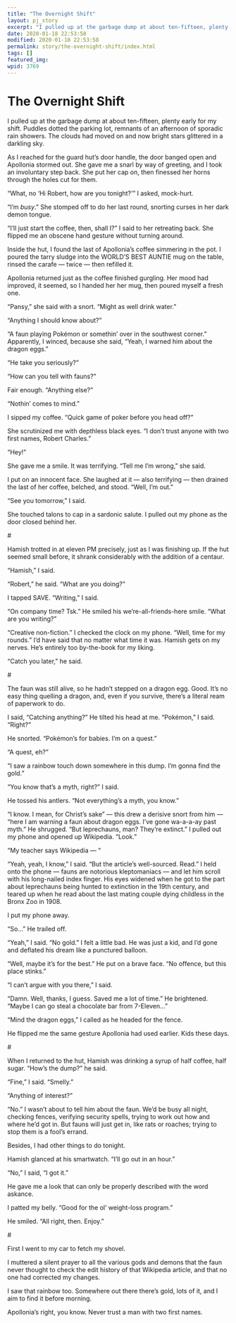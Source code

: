 ```yaml
---
title: "The Overnight Shift"
layout: pj_story
excerpt: "I pulled up at the garbage dump at about ten-fifteen, plenty early for my shift. Puddles dotted the parking lot, remnants of an afternoon of sporadic rain showers."
date: 2020-01-18 22:53:58
modified: 2020-01-18 22:53:58
permalink: story/the-overnight-shift/index.html
tags: []
featured_img: 
wpid: 3769
---
```


# The Overnight Shift

I pulled up at the garbage dump at about ten-fifteen, plenty early for my shift. Puddles dotted the parking lot, remnants of an afternoon of sporadic rain showers. The clouds had moved on and now bright stars glittered in a darkling sky.

As I reached for the guard hut’s door handle, the door banged open and Apollonia stormed out. She gave me a snarl by way of greeting, and I took an involuntary step back. She put her cap on, then finessed her horns through the holes cut for them.

“What, no ‘Hi Robert, how are you tonight?’” I asked, mock-hurt.

“I’m *busy*.” She stomped off to do her last round, snorting curses in her dark demon tongue.

“I’ll just start the coffee, then, shall I?” I said to her retreating back. She flipped me an obscene hand gesture without turning around.

Inside the hut, I found the last of Apollonia’s coffee simmering in the pot. I poured the tarry sludge into the WORLD’S BEST AUNTIE mug on the table, rinsed the carafe — twice — then refilled it.

Apollonia returned just as the coffee finished gurgling. Her mood had improved, it seemed, so I handed her her mug, then poured myself a fresh one.

“Pansy,” she said with a snort. “Might as well drink water.”

“Anything I should know about?”

“A faun playing Pokémon or somethin’ over in the southwest corner.” Apparently, I winced, because she said, “Yeah, I warned him about the dragon eggs.”

“He take you seriously?”

“How can you tell with fauns?”

Fair enough. “Anything else?”

“Nothin’ comes to mind.”

I sipped my coffee. “Quick game of poker before you head off?”

She scrutinized me with depthless black eyes. “I don’t trust anyone with two first names, Robert Charles.”

“Hey!”

She gave me a smile. It was terrifying. “Tell me I’m wrong,” she said.

I put on an innocent face. She laughed at it — also terrifying — then drained the last of her coffee, belched, and stood. “Well, I’m out.”

“See you tomorrow,” I said.

She touched talons to cap in a sardonic salute. I pulled out my phone as the door closed behind her.

\#

Hamish trotted in at eleven PM precisely, just as I was finishing up. If the hut seemed small before, it shrank considerably with the addition of a centaur.

“Hamish,” I said.

“Robert,” he said. “What are you doing?”

I tapped SAVE. “Writing,” I said.

“On company time? Tsk.” He smiled his we’re-all-friends-here smile. “What are you writing?”

“Creative non-fiction.” I checked the clock on my phone. “Well, time for my rounds.” I’d have said that no matter what time it was. Hamish gets on my nerves. He’s entirely too by-the-book for my liking.

“Catch you later,” he said.

\#

The faun was still alive, so he hadn’t stepped on a dragon egg. Good. It’s no easy thing quelling a dragon, and, even if you survive, there’s a literal ream of paperwork to do.

I said, “Catching anything?” He tilted his head at me. “Pokémon,” I said. “Right?”

He snorted. “Pokémon’s for babies. I’m on a quest.”

“A quest, eh?”

“I saw a rainbow touch down somewhere in this dump. I’m gonna find the gold.”

“You know that’s a myth, right?” I said.

He tossed his antlers. “Not everything’s a myth, you know.”

“I know. I mean, for Christ’s sake” — this drew a derisive snort from him — “here I am warning a faun about dragon eggs. I’ve gone wa-a-a-ay past myth.” He shrugged. “But leprechauns, man? They’re extinct.” I pulled out my phone and opened up Wikipedia. “Look.”

“My teacher says Wikipedia — “

“Yeah, yeah, I know,” I said. “But the article’s well-sourced. Read.” I held onto the phone — fauns are notorious kleptomaniacs — and let him scroll with his long-nailed index finger. His eyes widened when he got to the part about leprechauns being hunted to extinction in the 19th century, and teared up when he read about the last mating couple dying childless in the Bronx Zoo in 1908.

I put my phone away.

“So…” He trailed off.

“Yeah,” I said. “No gold.” I felt a little bad. He was just a kid, and I’d gone and deflated his dream like a punctured balloon.

“Well, maybe it’s for the best.” He put on a brave face. “No offence, but this place stinks.”

“I can’t argue with you there,” I said.

“Damn. Well, thanks, I guess. Saved me a lot of time.” He brightened. “Maybe I can go steal a chocolate bar from 7-Eleven…”

“Mind the dragon eggs,” I called as he headed for the fence.

He flipped me the same gesture Apollonia had used earlier. Kids these days.

\#

When I returned to the hut, Hamish was drinking a syrup of half coffee, half sugar. “How’s the dump?” he said.

“Fine,” I said. “Smelly.”

“Anything of interest?”

“No.” I wasn’t about to tell him about the faun. We’d be busy all night, checking fences, verifying security spells, trying to work out how and where he’d got in. But fauns will just get in, like rats or roaches; trying to stop them is a fool’s errand.

Besides, I had other things to do tonight.

Hamish glanced at his smartwatch. “I’ll go out in an hour.”

“No,” I said, “I got it.”

He gave me a look that can only be properly described with the word askance.

I patted my belly. “Good for the ol’ weight-loss program.”

He smiled. “All right, then. Enjoy.”

\#

First I went to my car to fetch my shovel.

I muttered a silent prayer to all the various gods and demons that the faun never thought to check the edit history of that Wikipedia article, and that no one had corrected my changes.

I saw that rainbow too. Somewhere out there there’s gold, lots of it, and I aim to find it before morning.

Apollonia’s right, you know. Never trust a man with two first names.